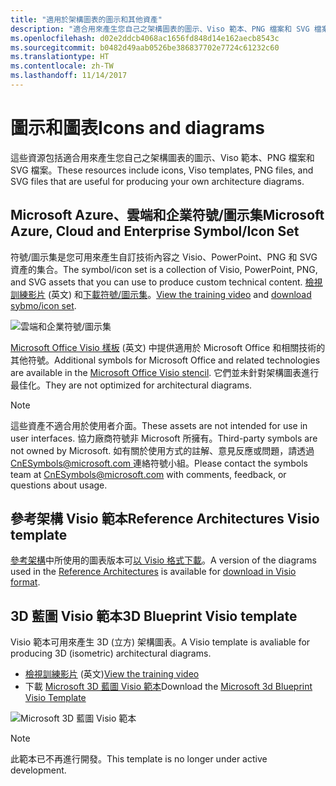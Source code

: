 ```yaml
---
title: "適用於架構圖表的圖示和其他資產"
description: "適合用來產生您自己之架構圖表的圖示、Viso 範本、PNG 檔案和 SVG 檔案"
ms.openlocfilehash: d02e2ddcb4068ac1656fd848d14e162aecb8543c
ms.sourcegitcommit: b0482d49aab0526be386837702e7724c61232c60
ms.translationtype: HT
ms.contentlocale: zh-TW
ms.lasthandoff: 11/14/2017
---
```

# <a name="icons-and-diagrams"></a><span data-ttu-id="020ed-103">圖示和圖表</span><span class="sxs-lookup"><span data-stu-id="020ed-103">Icons and diagrams</span></span>

<span data-ttu-id="020ed-104">這些資源包括適合用來產生您自己之架構圖表的圖示、Viso 範本、PNG 檔案和 SVG 檔案。</span><span class="sxs-lookup"><span data-stu-id="020ed-104">These resources include icons, Viso templates, PNG files, and SVG files that are useful for producing your own architecture diagrams.</span></span>

## <a name="microsoft-azure-cloud-and-enterprise-symbolicon-set"></a><span data-ttu-id="020ed-105">Microsoft Azure、雲端和企業符號/圖示集</span><span class="sxs-lookup"><span data-stu-id="020ed-105">Microsoft Azure, Cloud and Enterprise Symbol/Icon Set</span></span>

<span data-ttu-id="020ed-106">符號/圖示集是您可用來產生自訂技術內容之 Visio、PowerPoint、PNG 和 SVG 資產的集合。</span><span class="sxs-lookup"><span data-stu-id="020ed-106">The symbol/icon set is a collection of Visio, PowerPoint, PNG, and SVG assets that you can use to produce custom technical content.</span></span>
<span data-ttu-id="020ed-107">[檢視訓練影片](http://aka.ms/CnESymbolsVideo) \(英文\) 和[下載符號/圖示集](http://aka.ms/CnESymbols)。</span><span class="sxs-lookup"><span data-stu-id="020ed-107">[View the training video](http://aka.ms/CnESymbolsVideo) and [download sybmo/icon set](http://aka.ms/CnESymbols).</span></span> 

![雲端和企業符號/圖示集](./_images/CnESymbols.png)

<span data-ttu-id="020ed-109">[Microsoft Office Visio 樣板](http://www.microsoft.com/en-us/download/details.aspx?id=35772) \(英文\) 中提供適用於 Microsoft Office 和相關技術的其他符號。</span><span class="sxs-lookup"><span data-stu-id="020ed-109">Additional symbols for Microsoft Office and related technologies are available in the [Microsoft Office Visio stencil](http://www.microsoft.com/en-us/download/details.aspx?id=35772).</span></span> <span data-ttu-id="020ed-110">它們並未針對架構圖表進行最佳化。</span><span class="sxs-lookup"><span data-stu-id="020ed-110">They are not optimized for architectural diagrams.</span></span>   

> [!NOTE]
> <span data-ttu-id="020ed-111">這些資產不適合用於使用者介面。</span><span class="sxs-lookup"><span data-stu-id="020ed-111">These assets are not intended for use in user interfaces.</span></span> <span data-ttu-id="020ed-112">協力廠商符號非 Microsoft 所擁有。</span><span class="sxs-lookup"><span data-stu-id="020ed-112">Third-party symbols are not owned by Microsoft.</span></span>
> <span data-ttu-id="020ed-113">如有關於使用方式的註解、意見反應或問題，請透過 [CnESymbols@microsoft.com ](mailto:CnESymbols@microsoft.com) 連絡符號小組。</span><span class="sxs-lookup"><span data-stu-id="020ed-113">Please contact the symbols team at [CnESymbols@microsoft.com](mailto:CnESymbols@microsoft.com) with comments, feedback, or questions about usage.</span></span>

## <a name="reference-architectures-visio-template"></a><span data-ttu-id="020ed-114">參考架構 Visio 範本</span><span class="sxs-lookup"><span data-stu-id="020ed-114">Reference Architectures Visio template</span></span> 

<span data-ttu-id="020ed-115">[參考架構](../reference-architectures/index.md)中所使用的圖表版本可[以 Visio 格式下載](https://aka.ms/arch-diagrams)。</span><span class="sxs-lookup"><span data-stu-id="020ed-115">A version of the diagrams used in the [Reference Architectures](../reference-architectures/index.md) is available for [download in Visio format](https://aka.ms/arch-diagrams).</span></span>

## <a name="3d-blueprint-visio-template"></a><span data-ttu-id="020ed-116">3D 藍圖 Visio 範本</span><span class="sxs-lookup"><span data-stu-id="020ed-116">3D Blueprint Visio template</span></span>

<span data-ttu-id="020ed-117">Visio 範本可用來產生 3D (立方) 架構圖表。</span><span class="sxs-lookup"><span data-stu-id="020ed-117">A Visio template is avaliable for producing 3D (isometric) architectural diagrams.</span></span>

- <span data-ttu-id="020ed-118">[檢視訓練影片](http://aka.ms/3dBlueprintTemplateVideo) \(英文\)</span><span class="sxs-lookup"><span data-stu-id="020ed-118">[View the training video](http://aka.ms/3dBlueprintTemplateVideo)</span></span> 
- <span data-ttu-id="020ed-119">下載 [Microsoft 3D 藍圖 Visio 範本](http://aka.ms/3DBlueprintTemplate)</span><span class="sxs-lookup"><span data-stu-id="020ed-119">Download the [Microsoft 3d Blueprint Visio Template](http://aka.ms/3DBlueprintTemplate)</span></span>

![Microsoft 3D 藍圖 Visio 範本](./_images/3DBlueprintVisioTemplate.png)

> [!NOTE]
> <span data-ttu-id="020ed-121">此範本已不再進行開發。</span><span class="sxs-lookup"><span data-stu-id="020ed-121">This template is no longer under active development.</span></span>
